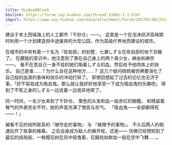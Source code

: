 ```yaml
---
title: MinDeaDBlooD
bbslink: https://forum.say-huahuo.com/thread-13601-1-1.html
imgurl: https://www.say-huahuo.com/data/attachment/forum/201702/08/151222ktfj77aizszdyjl7.jpg
---
```


建设于本土西端海上的人工都市『千砂仓』——。
这里是一个在泡沫经济高峰期时利用一个计划建造但中途废弃的大型公园，作为高级疗养地而建设的城市。

在城市的中央有着一个名为『佐伯邸』的别墅，七瀬しずる在佐伯邸的地下苏醒了。
在朦胧的意识中，他注意到了靠在自己身上的两个美少女，麻由和麻奈――。
毫不在意自己一身不挂的她们吸着しずる的血，然后给予他肉体上的快乐。
自己是谁……？为什么会在这种地方……？
这几个疑问统统被仿佛要溶化了自己般的血液的香味和快乐的冲动打碎了。
即使回想起了过去的记忆也无济于事。「好不容易成为吸血鬼。那么就让我好好地享受一下成为吸血鬼的乐趣吧」
得到了不死之身的しずる一边说着一边诡异地笑了。

同一时间，一名少女来到了千砂仓。
栗色的头发和血一般赤红的眼瞳。
和残留着稚气的外表完全不符，她的声音充满了憎恶与杀气。
「吸血鬼――全部都得死――！」

被看不见的线所联系的『被夺走的事物』 与 『被赠予的事物』。
不久后两人的相遇拉开了故事的帷幕。
之后会是成为敌人的展开呢，还是——
仿佛已经预知到了最后的结局般，一株樱花树在风中摇曳着，花瓣宛如鲜血一般在空中飞舞……。<!--more-->
